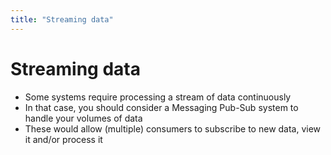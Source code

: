 ```yaml
---
title: "Streaming data"
---
```

# Streaming data
* Some systems require processing a stream of data continuously
* In that case, you should consider a Messaging Pub-Sub system to handle your volumes of data
* These would allow (multiple) consumers to subscribe to new data, view it and/or process it
